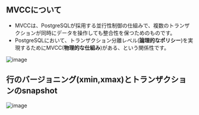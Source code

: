 ## MVCCについて

- MVCCは、PostgreSQLが採用する並行性制御の仕組みで、複数のトランザクションが同時にデータを操作しても整合性を保つためのものです。
- PostgreSQLにおいて、トランザクション分離レベル(**論理的なポリシー**)を実現するためにMVCC(**物理的な仕組み**)がある、という関係性です。

![image](https://github.com/user-attachments/assets/278be43c-e484-4fa3-a634-72c26fd2bf0c)

## 行のバージョニング(xmin,xmax)とトランザクションのsnapshot

![image](https://github.com/user-attachments/assets/deb9781c-a0d9-4f92-81d5-5b8fef768dbd)

